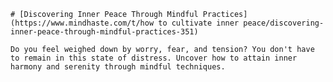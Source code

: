 
    # [Discovering Inner Peace Through Mindful Practices](https://www.mindhaste.com/t/how to cultivate inner peace/discovering-inner-peace-through-mindful-practices-351)

    Do you feel weighed down by worry, fear, and tension? You don't have to remain in this state of distress. Uncover how to attain inner harmony and serenity through mindful techniques.
    